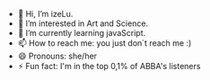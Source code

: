 - 👋 Hi, I’m izeLu.
- 👀 I’m interested in Art and Science.
- 🌱 I’m currently learning javaScript.
- 📫 How to reach me: you just don´t reach me :)
- 😄 Pronouns: she/her
- ⚡ Fun fact: I'm in the top 0,1% of ABBA's listeners

<!---
Nivea-izeLu/Nivea-izeLu is a ✨ special ✨ repository because its `README.md` (this file) appears on your GitHub profile.
You can click the Preview link to take a look at your changes.
--->
